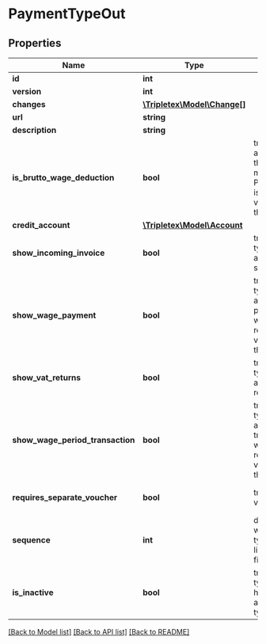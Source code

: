 # PaymentTypeOut

## Properties
Name | Type | Description | Notes
------------ | ------------- | ------------- | -------------
**id** | **int** |  | [optional] 
**version** | **int** |  | [optional] 
**changes** | [**\Tripletex\Model\Change[]**](Change.md) |  | [optional] 
**url** | **string** |  | [optional] 
**description** | **string** |  | 
**is_brutto_wage_deduction** | **bool** | true if it should be a deduction from the wage. The module PROVISIONSALARY is required to both view and change this setting | [optional] [default to false]
**credit_account** | [**\Tripletex\Model\Account**](Account.md) |  | 
**show_incoming_invoice** | **bool** | true if the payment type should be available in supplier invoices | [optional] [default to false]
**show_wage_payment** | **bool** | true if the payment type should be available in wage payments. The wage module is required to both view and change this setting | [optional] [default to false]
**show_vat_returns** | **bool** | true if the payment type should be available in vat returns | [optional] [default to false]
**show_wage_period_transaction** | **bool** | true if the payment type should be available in period transactionsThe wage module is required to both view and change this setting | [optional] [default to false]
**requires_separate_voucher** | **bool** | true if a separate voucher is required | [optional] [default to false]
**sequence** | **int** | determines in which order the types should be listed. No 1 is listed first | [optional] 
**is_inactive** | **bool** | true if the payment type should be hidden from available payment types | [optional] [default to false]

[[Back to Model list]](../../README.md#documentation-for-models) [[Back to API list]](../../README.md#documentation-for-api-endpoints) [[Back to README]](../../README.md)


